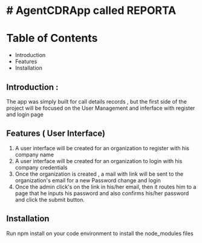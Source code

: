 # # AgentCDRApp called REPORTA

# Table of Contents

- Introduction
- Features
- Installation

## Introduction :

The app was simply built for call details records , but the first side of the project will be focused on the User Management and inferface with register and login page

## Features ( User Interface)

1.  A user interface will be created for an organization to register with his company name
2.  A user interface will be created for an organization to login with his company credentials
3.  Once the  organization is created , a mail with link will be sent to the organization's email for a new Password change and login
4.  Once the admin click's on the link in his/her email, then it routes him to a page that he inputs his password and also confirms his/her password and click the submit button.




## Installation

Run npm install on your code environment to install the node_modules files